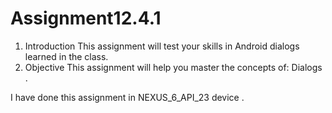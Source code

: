 # Assignment12.4.1

1. Introduction
This assignment will test your skills in Android dialogs learned in the class.
2. Objective
This assignment will help you master the concepts of:
Dialogs . 
 
 I have done this assignment in NEXUS_6_API_23 device .
